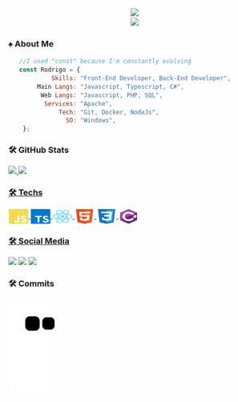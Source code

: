 <div align='center'>
    <img src='https://github.com/rodrigofplourenco.png' height='128px' weidth'128px' target="_blank"><br>
    <img src="https://readme-typing-svg.herokuapp.com?color=%2323B836&center=true&vCenter=true&multiline=true&width=600&height=65&lines=Hello+Friend!;My+name+is+Rodrigo%2C+and+I'm+a+Full-Stack+developer!">
</div>

</div>
  
  ### ♠️ About Me 
 
```js
   //I used "const" because I'm constantly evolving
   const Rodrigo = {
            Skills: "Front-End Developer, Back-End Developer",
        Main Langs: "Javascript, Typescript, C#",
         Web Langs: "Javascript, PHP, SQL",
          Services: "Apache",
              Tech: "Git, Docker, NodeJs",
                SO: "Windows",
    };
```

 ### 🛠️ GitHub Stats

<div align="center" style="display: flex">
  <a href="https://github.com/rodrigofplourenco">
  <img height="200em" src="https://activity-graph.herokuapp.com/graph?username=rodrigofplourenco&theme=github&bg_color=20232a&hide_border=true"/>
  <img height="200em" src="https://github-readme-stats.vercel.app/api/top-langs/?username=rodrigofplourenco&hide_border=1&theme=dracula&hide=issues&langs_count=5&custom_title=Top%20Languages"/>
</div>
  
### 🛠️ Techs
  
<div style="display: inline_block">
  <img align="center" alt="rodrigofplourenco-Js" height="30" width="40" src="https://raw.githubusercontent.com/devicons/devicon/master/icons/javascript/javascript-plain.svg">
  <img align="center" alt="rodrigofplourenco-Ts" height="30" width="40" src="https://raw.githubusercontent.com/devicons/devicon/master/icons/typescript/typescript-plain.svg">
  <img align="center" alt="rodrigofplourenco-React" height="30" width="40" src="https://raw.githubusercontent.com/devicons/devicon/master/icons/react/react-original.svg">
  <img align="center" alt="rodrigofplourenco-HTML" height="30" width="40" src="https://raw.githubusercontent.com/devicons/devicon/master/icons/html5/html5-original.svg">
  <img align="center" alt="rodrigofplourenco-CSS" height="30" width="40" src="https://raw.githubusercontent.com/devicons/devicon/master/icons/css3/css3-original.svg">

  <img align="center" alt="rodrigofplourenco-Csharp" height="30" width="40" src="https://raw.githubusercontent.com/devicons/devicon/master/icons/csharp/csharp-original.svg">

</div>
 
### 🛠️ Social Media
  
<div> 
  <a href="https://instagram.com/rodrigofplourenco" target="_blank"><img src="https://img.shields.io/badge/-Instagram-%23E4405F?style=for-the-badge&logo=instagram&logoColor=white" target="_blank"></a>
 <a href="https://discord.gg/KhNtBPnbUr" target="_blank"><img src="https://img.shields.io/badge/Discord-7289DA?style=for-the-badge&logo=discord&logoColor=white" target="_blank"></a> 
  <a href = "mailto:rodrigofplourenco2002@gmail.com"><img src="https://img.shields.io/badge/-Gmail-%23333?style=for-the-badge&logo=gmail&logoColor=white" target="_blank"></a>

   ### 🛠️ Commits
  
  ![Snake animation](https://github.com/rodrigofplourenco/rodrigofplourenco/blob/output/github-contribution-grid-snake.svg) 
  
</div>
